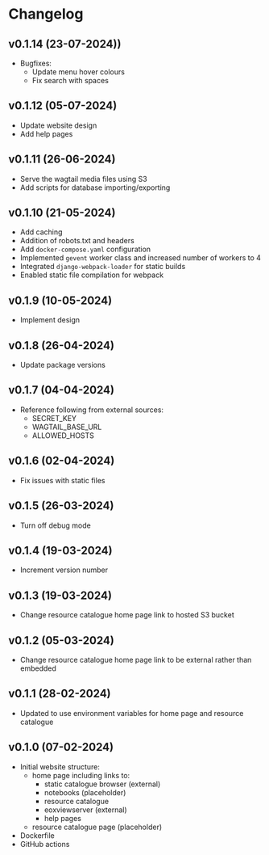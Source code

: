 # Changelog

## v0.1.14 (23-07-2024))
- Bugfixes:
  - Update menu hover colours
  - Fix search with spaces

## v0.1.12 (05-07-2024)
- Update website design
- Add help pages

## v0.1.11 (26-06-2024)
- Serve the wagtail media files using S3
- Add scripts for database importing/exporting

## v0.1.10 (21-05-2024)

- Add caching
- Addition of robots.txt and headers
- Add `docker-compose.yaml` configuration
- Implemented `gevent` worker class and increased number of workers to 4
- Integrated `django-webpack-loader` for static builds
- Enabled static file compilation for webpack

## v0.1.9 (10-05-2024)

- Implement design

## v0.1.8 (26-04-2024)
- Update package versions

## v0.1.7 (04-04-2024)
- Reference following from external sources:
  - SECRET_KEY
  - WAGTAIL_BASE_URL
  - ALLOWED_HOSTS

## v0.1.6 (02-04-2024)

- Fix issues with static files

## v0.1.5 (26-03-2024)

- Turn off debug mode

## v0.1.4 (19-03-2024)

- Increment version number

## v0.1.3 (19-03-2024)

- Change resource catalogue home page link to hosted S3 bucket

## v0.1.2 (05-03-2024)

- Change resource catalogue home page link to be external rather than embedded

## v0.1.1 (28-02-2024)

- Updated to use environment variables for home page and resource catalogue


## v0.1.0 (07-02-2024)

- Initial website structure:
  - home page including links to:
    - static catalogue browser (external)
    - notebooks (placeholder)
    - resource catalogue
    - eoxviewserver (external)
    - help pages
  - resource catalogue page (placeholder)
- Dockerfile
- GitHub actions
